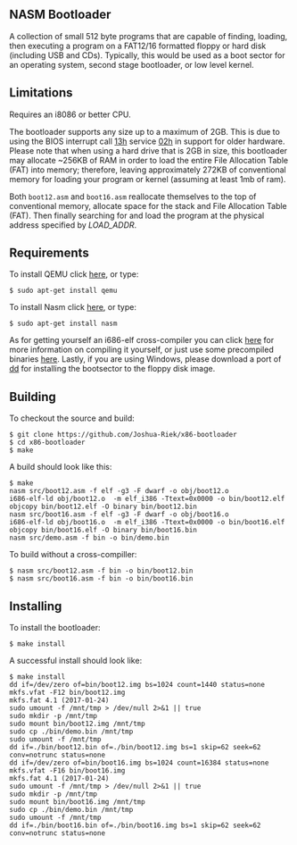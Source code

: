 ## NASM Bootloader
A collection of small 512 byte programs that are capable of finding, 
loading, then executing a program on a FAT12/16 formatted floppy or hard disk 
(including USB and CDs). Typically, this would be used as a boot sector
for an operating system, second stage bootloader, or low level kernel.

## Limitations
Requires an i8086 or better CPU.

The bootloader supports any size up to a maximum of 2GB. This is due to 
using the BIOS interrupt call [13h] service [02h] in support for older 
hardware. Please note that when using a hard drive that is 2GB in size, 
this bootloader may allocate ~256KB of RAM in order to load the entire 
File Allocation Table (FAT) into memory; therefore, leaving approximately 
272KB of conventional memory for loading your program or kernel (assuming 
at least 1mb of ram).

Both `boot12.asm` and `boot16.asm` reallocate themselves to the top
of conventional memory, allocate space for the stack and File Allocation 
Table (FAT). Then finally searching for and load the program at the 
physical address specified by *LOAD_ADDR*.

## Requirements

To install QEMU click [here](https://www.qemu.org/download/), or type:
```
$ sudo apt-get install qemu
```

To install Nasm click [here](https://www.nasm.us/pub/nasm/releasebuilds/2.14.02/), or type:
```
$ sudo apt-get install nasm
```

As for getting yourself an i686-elf cross-compiler you can click 
[here](https://wiki.osdev.org/GCC_Cross-Compiler) for more information 
on compiling it yourself, or just use some precompiled binaries 
[here](https://github.com/lordmilko/i686-elf-tools/releases). Lastly, 
if you are using Windows, please download a port of [dd](http://www.chrysocome.net/dd) 
for installing the bootsector to the floppy disk image.

## Building

To checkout the source and build:
```
$ git clone https://github.com/Joshua-Riek/x86-bootloader
$ cd x86-bootloader
$ make
```

A build should look like this:
```
$ make
nasm src/boot12.asm -f elf -g3 -F dwarf -o obj/boot12.o
i686-elf-ld obj/boot12.o  -m elf_i386 -Ttext=0x0000 -o bin/boot12.elf
objcopy bin/boot12.elf -O binary bin/boot12.bin
nasm src/boot16.asm -f elf -g3 -F dwarf -o obj/boot16.o
i686-elf-ld obj/boot16.o  -m elf_i386 -Ttext=0x0000 -o bin/boot16.elf
objcopy bin/boot16.elf -O binary bin/boot16.bin
nasm src/demo.asm -f bin -o bin/demo.bin
```

To build without a cross-compiller:
```
$ nasm src/boot12.asm -f bin -o bin/boot12.bin
$ nasm src/boot16.asm -f bin -o bin/boot16.bin
```

## Installing

To install the bootloader:
```
$ make install
```

A successful install should look like:
```
$ make install
dd if=/dev/zero of=bin/boot12.img bs=1024 count=1440 status=none
mkfs.vfat -F12 bin/boot12.img
mkfs.fat 4.1 (2017-01-24)
sudo umount -f /mnt/tmp > /dev/null 2>&1 || true 
sudo mkdir -p /mnt/tmp
sudo mount bin/boot12.img /mnt/tmp
sudo cp ./bin/demo.bin /mnt/tmp
sudo umount -f /mnt/tmp
dd if=./bin/boot12.bin of=./bin/boot12.img bs=1 skip=62 seek=62 conv=notrunc status=none
dd if=/dev/zero of=bin/boot16.img bs=1024 count=16384 status=none
mkfs.vfat -F16 bin/boot16.img
mkfs.fat 4.1 (2017-01-24)
sudo umount -f /mnt/tmp > /dev/null 2>&1 || true 
sudo mkdir -p /mnt/tmp
sudo mount bin/boot16.img /mnt/tmp
sudo cp ./bin/demo.bin /mnt/tmp
sudo umount -f /mnt/tmp
dd if=./bin/boot16.bin of=./bin/boot16.img bs=1 skip=62 seek=62 conv=notrunc status=none
```

[boot12.asm]:    src/boot12.asm
[boot16.asm]:    src/boot16.asm
[boot12_v2.asm]: src/boot12_v2.asm
[boot16_v2.asm]: src/boot16_v2.asm
[13h]:           http://webpages.charter.net/danrollins/techhelp/0185.HTM
[02h]:           http://webpages.charter.net/danrollins/techhelp/0188.HTM
[42h]:           https://wiki.osdev.org/ATA_in_x86_RealMode_(BIOS)

